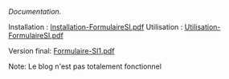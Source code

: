 _Documentation._


Installation :
[Installation-FormulaireSI.pdf](https://github.com/Theryh/Formulaire/files/11210326/Installation-FormulaireSI.pdf)
Utilisation :
[Utilisation-FormulaireSI.pdf](https://github.com/Theryh/Formulaire/files/11210328/Utilisation-FormulaireSI.pdf)

Version final:
[Formulaire-SI1.pdf](https://github.com/Theryh/Formulaire/files/11212735/Formulaire-SI1.pdf)

Note: Le blog n'est pas totalement fonctionnel

